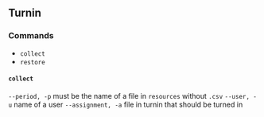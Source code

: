 ## Turnin

### Commands
 * `collect`
 * `restore`

#### `collect`

`--period, -p` must be the name of a file in `resources` without `.csv`
`--user, -u` name of a user
`--assignment, -a` file in turnin that should be turned in

